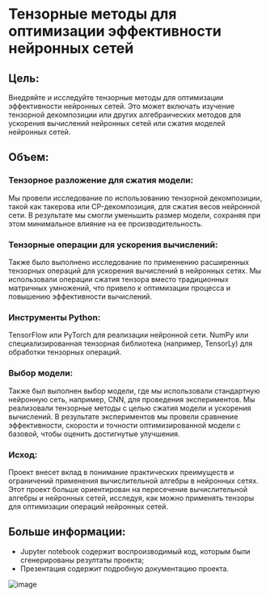 # Тензорные методы для оптимизации эффективности нейронных сетей

## Цель:
Внедряйте и исследуйте тензорные методы для оптимизации эффективности нейронных сетей. Это может включать изучение тензорной декомпозиции или других алгебраических методов для ускорения вычислений нейронных сетей или сжатия моделей нейронных сетей.

## Объем:

### Тензорное разложение для сжатия модели:

Мы провели исследование по использованию тензорной декомпозиции, такой как такерова или CP-декомпозиция, для сжатия весов нейронной сети. В результате мы смогли уменьшить размер модели, сохраняя при этом минимальное влияние на ее производительность.

### Тензорные операции для ускорения вычислений:

Также было выполнено исследование по применению расширенных тензорных операций для ускорения вычислений в нейронных сетях. Мы использовали операции сжатия тензора вместо традиционных матричных умножений, что привело к оптимизации процесса и повышению эффективности вычислений.

### Инструменты Python:

TensorFlow или PyTorch для реализации нейронной сети.
NumPy или специализированная тензорная библиотека (например, TensorLy) для обработки тензорных операций.

### Выбор модели:

Также был выполнен выбор модели, где мы использовали стандартную нейронную сеть, например, CNN, для проведения экспериментов. Мы реализовали тензорные методы с целью сжатия модели и ускорения вычислений. В результате экспериментов мы провели сравнение эффективности, скорости и точности оптимизированной модели с базовой, чтобы оценить достигнутые улучшения.

### Исход:

Проект внесет вклад в понимание практических преимуществ и ограничений применения вычислительной алгебры в нейронных сетях.
Этот проект больше ориентирован на пересечение вычислительной алгебры и нейронных сетей, исследуя, как можно применять тензоры для оптимизации операций нейронных сетей.

## Больше информации:

- Jupyter notebook содержит воспроизводимый код, которым были сгенерированы резултаты проекта;
- Презентация содержит подробную документацию проекта.

![image](https://github.com/lediau/aim-nla-tensor-decomposition/assets/33701673/edf38d92-ba46-444f-8b67-3258fd3f2f11)

